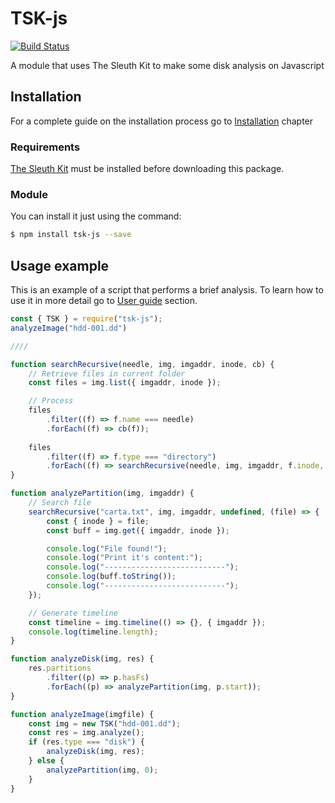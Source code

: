 TSK-js
=======================
[![Build Status](https://travis-ci.org/Img-Spy/tsk-js.svg?branch=master)](https://travis-ci.org/Img-Spy/tsk-js)

A module that uses The Sleuth Kit to make some disk analysis on Javascript

## Installation

For a complete guide on the installation process go to
[Installation](./static/installation.md) chapter

### Requirements

[The Sleuth Kit](https://www.sleuthkit.org/sleuthkit/download.php) must be installed before downloading this package.

### Module

You can install it just using the command:

```bash
$ npm install tsk-js --save
```

## Usage example

This is an example of a script that performs a brief analysis. To learn how to 
use it in more detail go to [User guide](./static/guide.md) section.

[//]: # (TODO: Provide the image to execute this example)

```javascript
const { TSK } = require("tsk-js");
analyzeImage("hdd-001.dd")

////

function searchRecursive(needle, img, imgaddr, inode, cb) {
    // Retrieve files in current folder
    const files = img.list({ imgaddr, inode });

    // Process 
    files
        .filter((f) => f.name === needle)
        .forEach((f) => cb(f));
 
    files
        .filter((f) => f.type === "directory")
        .forEach((f) => searchRecursive(needle, img, imgaddr, f.inode, cb));
}

function analyzePartition(img, imgaddr) {
    // Search file
    searchRecursive("carta.txt", img, imgaddr, undefined, (file) => {
        const { inode } = file;
	    const buff = img.get({ imgaddr, inode });

        console.log("File found!");
	    console.log("Print it's content:");
        console.log("---------------------------");
        console.log(buff.toString());
        console.log("---------------------------");
    });

    // Generate timeline
    const timeline = img.timeline(() => {}, { imgaddr });
    console.log(timeline.length);
}

function analyzeDisk(img, res) {
    res.partitions
        .filter((p) => p.hasFs)
	    .forEach((p) => analyzePartition(img, p.start));
}

function analyzeImage(imgfile) {
    const img = new TSK("hdd-001.dd");
    const res = img.analyze();
    if (res.type === "disk") {
        analyzeDisk(img, res);
    } else {
        analyzePartition(img, 0);
    }
}
```
